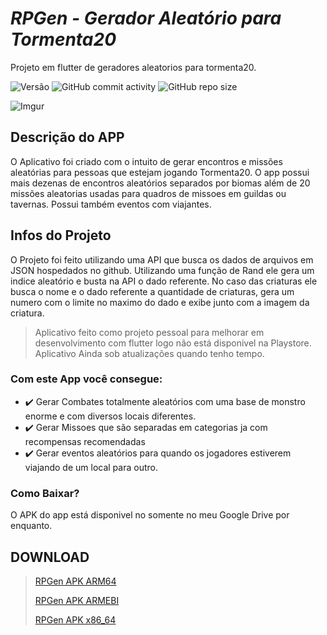 # *RPGen - Gerador Aleatório para Tormenta20*

Projeto em flutter de geradores aleatorios para tormenta20.

![Versão](https://img.shields.io/badge/Beta-2.0-red?style=plastic) ![GitHub commit activity](https://img.shields.io/github/commit-activity/w/crisley-dev/RPGen) ![GitHub repo size](https://img.shields.io/github/repo-size/Crisley-dev/RPGen)

![Imgur](https://imgur.com/tK0YqOC.png) 

## Descrição do APP
O Aplicativo foi criado com o intuito de gerar encontros e missões aleatórias para pessoas que estejam jogando Tormenta20.
O app possui mais dezenas de encontros aleatórios separados por biomas além de 20 missões aleatorias usadas para quadros de missoes em guildas ou tavernas. Possui também eventos com viajantes.

## Infos do Projeto
O Projeto foi feito utilizando uma API que busca os dados de arquivos em JSON hospedados no github. Utilizando uma função de Rand ele gera um indice aleatório e busta na API o dado referente. No caso das criaturas ele busca o nome e o dado referente a quantidade de criaturas, gera um numero com o limite no maximo do dado e exibe junto com a imagem da criatura.

>Aplicativo feito como projeto pessoal para melhorar em desenvolvimento com flutter logo não está disponivel na Playstore.
>Aplicativo Ainda sob atualizações quando tenho tempo.

### Com este App você consegue:
* 	:heavy_check_mark: Gerar Combates totalmente aleatórios com uma base de monstro enorme e com diversos locais diferentes.
* 	:heavy_check_mark: Gerar Missoes que são separadas em categorias ja com recompensas recomendadas
* 	:heavy_check_mark: Gerar eventos aleatórios para quando os jogadores estiverem viajando de um local para outro.

### Como Baixar?
O APK do app está disponivel no somente no meu Google Drive por enquanto.

## DOWNLOAD
>[RPGen APK ARM64](https://drive.google.com/file/d/1jSSvQkJe2oA5H2TP3FDGhPDGap3MNQNY/view?usp=sharing)
>
>[RPGen APK ARMEBI](https://drive.google.com/file/d/1Ps-jtvw-l5r-MyvYgo8XzbsAHDDCrjxV/view?usp=sharing)
>
>[RPGen APK x86_64](https://drive.google.com/file/d/1Z_AGB4pIeH2x5p_ZTZgLvdHncmZzAI_I/view?usp=sharing)


